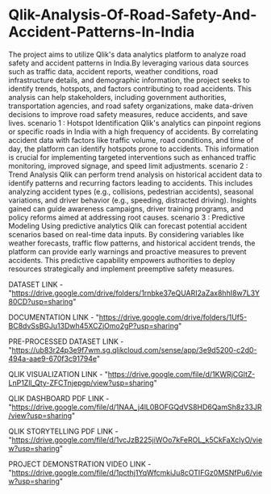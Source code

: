 # Qlik-Analysis-Of-Road-Safety-And-Accident-Patterns-In-India
The project aims to utilize Qlik's data analytics platform to analyze road safety and accident patterns in India.By leveraging various data sources such as traffic data, accident reports, weather conditions, road infrastructure details, and demographic information, the project seeks to identify trends, hotspots, and factors contributing to road accidents. This analysis can help stakeholders, including government authorities, transportation agencies, and road safety organizations, make data-driven decisions to improve road safety measures, reduce accidents, and save lives.
scenario 1 : Hotspot Identification
Qlik's analytics can pinpoint regions or specific roads in India with a high frequency of accidents. By correlating accident data with factors like traffic volume, road conditions, and time of day, the platform can identify hotspots prone to accidents. This information is crucial for implementing targeted interventions such as enhanced traffic monitoring, improved signage, and speed limit adjustments.
scenario 2 : Trend Analysis 
Qlik can perform trend analysis on historical accident data to identify patterns and recurring factors leading to accidents. This includes analyzing accident types (e.g., collisions, pedestrian accidents), seasonal variations, and driver behavior (e.g., speeding, distracted driving). Insights gained can guide awareness campaigns, driver training programs, and policy reforms aimed at addressing root causes.
scenario 3 : Predictive Modeling Using predictive analytics 
Qlik can forecast potential accident scenarios based on real-time data inputs. By considering variables like weather forecasts, traffic flow patterns, and historical accident trends, the platform can provide early warnings and proactive measures to prevent accidents. This predictive capability empowers authorities to deploy resources strategically and implement preemptive safety measures.


DATASET LINK - 
"https://drive.google.com/drive/folders/1rnbke37eQUARI2aZax8hhI8w7L3Y80CD?usp=sharing" 

DOCUMENTATION LINK -
"https://drive.google.com/drive/folders/1Uf5-BC8dvSsBGJu13Dwh45XCZjOmo2gP?usp=sharing"

PRE-PROCESSED DATASET LINK - 
"https://ub83r24p3e9f7wm.sg.qlikcloud.com/sense/app/3e9d5200-c2d0-494a-aae9-670f3c91794e"

QLIK VISUALIZATION LINK - 
"https://drive.google.com/file/d/1KWRjCGltZ-LnP1Zll_Qty-ZFCTnjepgp/view?usp=sharing"

QLIK DASHBOARD PDF LINK - 
"https://drive.google.com/file/d/1NAA_j4lL0BOFGQdVS8HD6QamSh8z33JR/view?usp=sharing"

QLIK STORYTELLING PDF LINK - 
"https://drive.google.com/file/d/1vcJzB225jiWOo7kFeROL_k5CkFaXclyO/view?usp=sharing"

PROJECT DEMONSTRATION VIDEO LINK - "https://drive.google.com/file/d/1pcthj1YqWfcmkiJu8cOTIFGz0MSNfPu6/view?usp=sharing"
